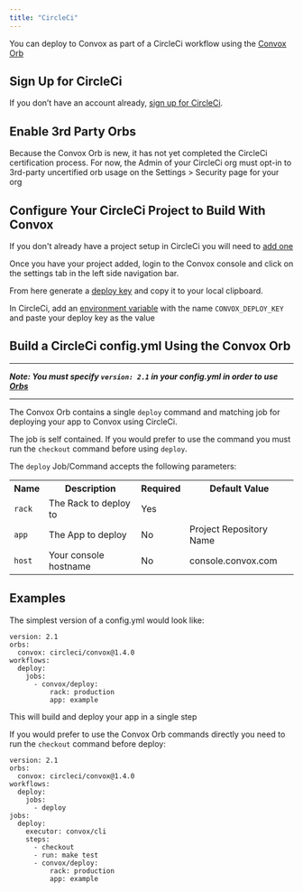 ```yaml
---
title: "CircleCi"
---
```


You can deploy to Convox as part of a CircleCi workflow using the [Convox Orb](https://circleci.com/orbs/registry/orb/convox/orb)

## Sign Up for CircleCi

If you don’t have an account already, [sign up for CircleCi](https://circleci.com/signup/). 

## Enable 3rd Party Orbs

Because the Convox Orb is new, it has not yet completed the CircleCi certification process. For now, the Admin of your CircleCi org must opt-in to 3rd-party uncertified orb usage on the Settings > Security page for your org

## Configure Your CircleCi Project to Build With Convox

If you don't already have a project setup in CircleCi you will need to [add one](https://circleci.com/docs/2.0/gh-bb-integration/#section=projects)

Once you have your project added, login to the Convox console and click on the settings tab in the left side navigation bar. 

From here generate a [deploy key](/console/deploy-keys) and copy it to your local clipboard.

In CircleCi, add an [environment variable](https://circleci.com/docs/2.0/env-vars/#setting-an-environment-variable-in-a-project) with the name `CONVOX_DEPLOY_KEY` and paste your deploy key as the value

## Build a CircleCi config.yml Using the Convox Orb
***
***Note: You must specify `version: 2.1`  in your config.yml in order to use [Orbs](https://circleci.com/docs/2.0/using-orbs/)***
***
The Convox Orb contains a single `deploy` command and matching job for deploying your app to Convox using CircleCi.

The job is self contained. If you would prefer to use the command you must run the `checkout` command before using `deploy`.


The `deploy` Job/Command accepts the following parameters:

<table>
  <tr>
    <th>Name</th>
    <th>Description</th>
    <th>Required</th>
    <th>Default Value</th>
  </tr>
  <tr>
    <td><code>rack</code></td>
    <td>The Rack to deploy to</td>
    <td>Yes</td>
    <td></td>
  </tr>
  <tr>
    <td><code>app</code></td>
    <td>The App to deploy</td>
    <td>No</td>
    <td>Project Repository Name</td>
  </tr>
  <tr>
    <td><code>host</code></td>
    <td>Your console hostname</td>
    <td>No</td>
    <td>console.convox.com</td>
  </tr>
</table>

## Examples

The simplest version of a config.yml would look like:

```
version: 2.1
orbs:
  convox: circleci/convox@1.4.0
workflows:
  deploy:
    jobs:
      - convox/deploy:
          rack: production
          app: example
```
This will build and deploy your app in a single step

If you would prefer to use the Convox Orb commands directly you need to run the `checkout` command before deploy:
```
version: 2.1
orbs:
  convox: circleci/convox@1.4.0
workflows:
  deploy:
    jobs:
      - deploy
jobs:
  deploy:
    executor: convox/cli
    steps:
      - checkout
      - run: make test
      - convox/deploy:
          rack: production
          app: example
```